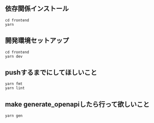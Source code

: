 ## 依存関係インストール

```
cd frontend
yarn
```

## 開発環境セットアップ

```
cd frontend
yarn dev
```

## pushするまでにしてほしいこと

```
yarn fmt
yarn lint
```

## make generate_openapiしたら行って欲しいこと

```
yarn gen
```

